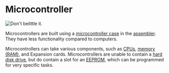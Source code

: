 # Microcontroller

![Don't belittle it.](block:OpenComputers:microcontroller)

Microcontrollers are built using a [microcontroller case](../item/microcontrollerCase1.md) in the [assembler](assembler.md). They have less functionality compared to computers. 

Microcontrollers can take various components, such as [CPUs](../item/cpu1.md), [memory (RAM)](../item/ram1.md), and Expansion cards. Microcontrollers are unable to contain a [hard disk drive](../item/hdd1.md), but do contain a slot for an [EEPROM](../item/eeprom.md), which can be programmed for very specific tasks.
